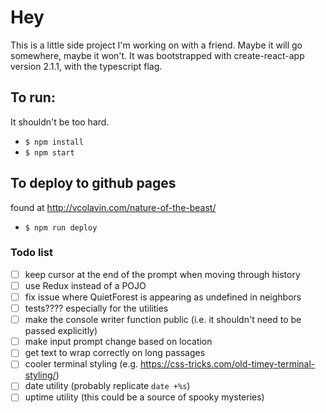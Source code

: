 # Hey

This is a little side project I'm working on with a friend. Maybe it will go somewhere, maybe it won't. It was bootstrapped with create-react-app version 2.1.1, with the typescript flag.

## To run:

It shouldn't be too hard.

-   `$ npm install`
-   `$ npm start`

## To deploy to github pages

found at http://vcolavin.com/nature-of-the-beast/

-   `$ npm run deploy`

### Todo list

-   [ ] keep cursor at the end of the prompt when moving through history
-   [ ] use Redux instead of a POJO
-   [ ] fix issue where QuietForest is appearing as undefined in neighbors
-   [ ] tests???? especially for the utilities
-   [ ] make the console writer function public (i.e. it shouldn't need to be passed explicitly)
-   [ ] make input prompt change based on location
-   [ ] get text to wrap correctly on long passages
-   [ ] cooler terminal styling (e.g. https://css-tricks.com/old-timey-terminal-styling/)
-   [ ] date utility (probably replicate `date +%s`)
-   [ ] uptime utility (this could be a source of spooky mysteries)
